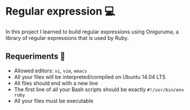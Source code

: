 # Regular expression :computer:

In this project I learned to build regular expressions using Oniguruma, a library of regular expressions that is used by Ruby. 


## Requeriments :bookmark_tabs:

* Allowed editors: ```vi```, ```vim```, ```emacs```
* All your files will be interpreted/compiled on Ubuntu 14.04 LTS
* All files should end with a new line
* The first line of all your Bash scripts should be exactly ```#!/usr/bin/env ruby```
* All your files must be executable


